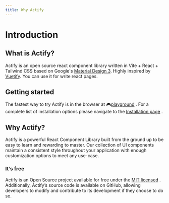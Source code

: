 ```yaml
---
title: Why Actify
---
```


# Introduction

## What is Actify?

Actify is an open source react component library written in Vite + React + Tailwind CSS based on Google's [Material Design 3](https://m3.material.io/). Highly inspired by [Vuetify](https://www.vuetifyjs.com). You can use it for write react pages.

## Getting started

The fastest way to try Actify is in the browser at 🎮[playground](/playground)
. For a complete list of installation options please navigate to the [Installation page](/getting-started/installation)
.

## Why Actify?

Actify is a powerful React Component Library built from the ground up to be easy to learn and rewarding to master. Our collection of UI components maintain a consistent style throughout your application with enough customization options to meet any use-case.

### It’s free

Actify is an Open Source project available for free under the [MIT licensed](http://opensource.org/licenses/MIT)
. Additionally, Actify’s source code is available on GitHub, allowing developers to modify and contribute to its development if they choose to do so.
